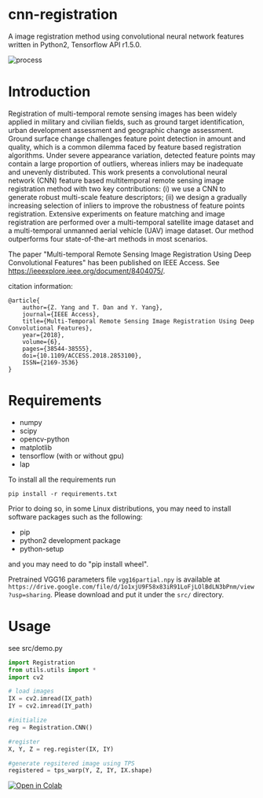 # cnn-registration
A image registration method using convolutional neural network features written in Python2, Tensorflow API r1.5.0.

![process](https://github.com/yzhq97/cnn-registration/raw/publish/img/process_comp.jpg)

# Introduction
Registration of multi-temporal remote sensing images has been widely applied in military and
civilian fields, such as ground target identification, urban development assessment and geographic change
assessment. Ground surface change challenges feature point detection in amount and quality, which is
a common dilemma faced by feature based registration algorithms. Under severe appearance variation,
detected feature points may contain a large proportion of outliers, whereas inliers may be inadequate
and unevenly distributed. This work presents a convolutional neural network (CNN) feature based multitemporal
remote sensing image registration method with two key contributions: (i) we use a CNN to generate
robust multi-scale feature descriptors; (ii) we design a gradually increasing selection of inliers to improve the
robustness of feature points registration. Extensive experiments on feature matching and image registration
are performed over a multi-temporal satellite image dataset and a multi-temporal unmanned aerial vehicle
(UAV) image dataset. Our method outperforms four state-of-the-art methods in most scenarios.


The paper "Multi-temporal Remote Sensing Image Registration Using Deep Convolutional Features" has been published on IEEE Access. See https://ieeexplore.ieee.org/document/8404075/.

citation information:
```
@article{
    author={Z. Yang and T. Dan and Y. Yang}, 
    journal={IEEE Access}, 
    title={Multi-Temporal Remote Sensing Image Registration Using Deep Convolutional Features}, 
    year={2018}, 
    volume={6}, 
    pages={38544-38555}, 
    doi={10.1109/ACCESS.2018.2853100}, 
    ISSN={2169-3536}
}
```

# Requirements

* numpy
* scipy
* opencv-python
* matplotlib
* tensorflow (with or without gpu)
* lap

To install all the requirements run
```
pip install -r requirements.txt
```
Prior to doing so, in some Linux distributions, you may need to install software packages such as the following:

* pip
* python2 development package
* python-setup

and you may need to do "pip install wheel".

Pretrained VGG16 parameters file `vgg16partial.npy` is available at `https://drive.google.com/file/d/1o1xjU9F58x83iR91LoFjLOlBdLN3bPnm/view?usp=sharing`.
Please download and put it under the `src/` directory.

# Usage
see src/demo.py
```python
import Registration
from utils.utils import *
import cv2

# load images
IX = cv2.imread(IX_path)
IY = cv2.imread(IY_path)

#initialize
reg = Registration.CNN()

#register
X, Y, Z = reg.register(IX, IY)

#generate regsitered image using TPS
registered = tps_warp(Y, Z, IY, IX.shape)
```

<a href="https://githubtocolab.com/giswqs/geemap/blob/master/examples/notebooks/35_geemap_colab.ipynb" target="_parent"><img src="https://colab.research.google.com/assets/colab-badge.svg" alt="Open in Colab"/></a>
